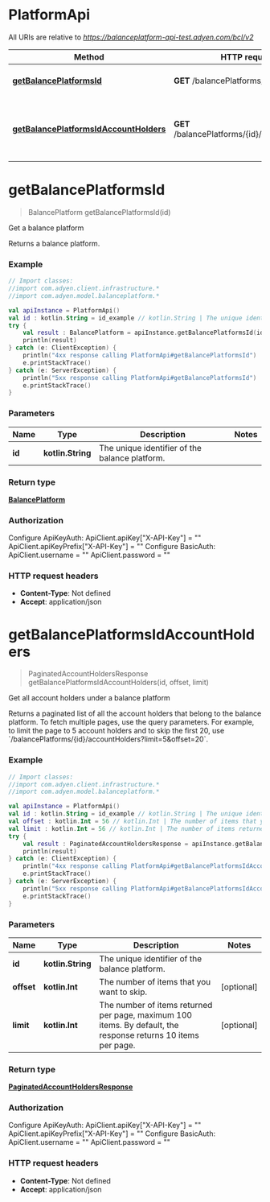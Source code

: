 # PlatformApi

All URIs are relative to *https://balanceplatform-api-test.adyen.com/bcl/v2*

Method | HTTP request | Description
------------- | ------------- | -------------
[**getBalancePlatformsId**](PlatformApi.md#getBalancePlatformsId) | **GET** /balancePlatforms/{id} | Get a balance platform
[**getBalancePlatformsIdAccountHolders**](PlatformApi.md#getBalancePlatformsIdAccountHolders) | **GET** /balancePlatforms/{id}/accountHolders | Get all account holders under a balance platform


<a name="getBalancePlatformsId"></a>
# **getBalancePlatformsId**
> BalancePlatform getBalancePlatformsId(id)

Get a balance platform

Returns a balance platform.

### Example
```kotlin
// Import classes:
//import com.adyen.client.infrastructure.*
//import com.adyen.model.balanceplatform.*

val apiInstance = PlatformApi()
val id : kotlin.String = id_example // kotlin.String | The unique identifier of the balance platform.
try {
    val result : BalancePlatform = apiInstance.getBalancePlatformsId(id)
    println(result)
} catch (e: ClientException) {
    println("4xx response calling PlatformApi#getBalancePlatformsId")
    e.printStackTrace()
} catch (e: ServerException) {
    println("5xx response calling PlatformApi#getBalancePlatformsId")
    e.printStackTrace()
}
```

### Parameters

Name | Type | Description  | Notes
------------- | ------------- | ------------- | -------------
 **id** | **kotlin.String**| The unique identifier of the balance platform. |

### Return type

[**BalancePlatform**](BalancePlatform.md)

### Authorization


Configure ApiKeyAuth:
    ApiClient.apiKey["X-API-Key"] = ""
    ApiClient.apiKeyPrefix["X-API-Key"] = ""
Configure BasicAuth:
    ApiClient.username = ""
    ApiClient.password = ""

### HTTP request headers

 - **Content-Type**: Not defined
 - **Accept**: application/json

<a name="getBalancePlatformsIdAccountHolders"></a>
# **getBalancePlatformsIdAccountHolders**
> PaginatedAccountHoldersResponse getBalancePlatformsIdAccountHolders(id, offset, limit)

Get all account holders under a balance platform

Returns a paginated list of all the account holders that belong to the balance platform. To fetch multiple pages, use the query parameters.   For example, to limit the page to 5 account holders and to skip the first 20, use &#x60;/balancePlatforms/{id}/accountHolders?limit&#x3D;5&amp;offset&#x3D;20&#x60;.

### Example
```kotlin
// Import classes:
//import com.adyen.client.infrastructure.*
//import com.adyen.model.balanceplatform.*

val apiInstance = PlatformApi()
val id : kotlin.String = id_example // kotlin.String | The unique identifier of the balance platform.
val offset : kotlin.Int = 56 // kotlin.Int | The number of items that you want to skip.
val limit : kotlin.Int = 56 // kotlin.Int | The number of items returned per page, maximum 100 items. By default, the response returns 10 items per page.
try {
    val result : PaginatedAccountHoldersResponse = apiInstance.getBalancePlatformsIdAccountHolders(id, offset, limit)
    println(result)
} catch (e: ClientException) {
    println("4xx response calling PlatformApi#getBalancePlatformsIdAccountHolders")
    e.printStackTrace()
} catch (e: ServerException) {
    println("5xx response calling PlatformApi#getBalancePlatformsIdAccountHolders")
    e.printStackTrace()
}
```

### Parameters

Name | Type | Description  | Notes
------------- | ------------- | ------------- | -------------
 **id** | **kotlin.String**| The unique identifier of the balance platform. |
 **offset** | **kotlin.Int**| The number of items that you want to skip. | [optional]
 **limit** | **kotlin.Int**| The number of items returned per page, maximum 100 items. By default, the response returns 10 items per page. | [optional]

### Return type

[**PaginatedAccountHoldersResponse**](PaginatedAccountHoldersResponse.md)

### Authorization


Configure ApiKeyAuth:
    ApiClient.apiKey["X-API-Key"] = ""
    ApiClient.apiKeyPrefix["X-API-Key"] = ""
Configure BasicAuth:
    ApiClient.username = ""
    ApiClient.password = ""

### HTTP request headers

 - **Content-Type**: Not defined
 - **Accept**: application/json

